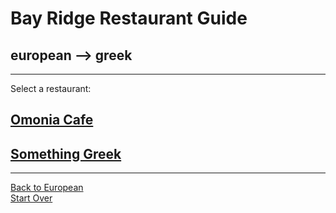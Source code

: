 # Bay Ridge Restaurant Guide
## european --> greek
---
Select a restaurant:
## [Omonia Cafe](https://omoniacafe.com/)
## [Something Greek](https://www.somethingreekonline.com/)
---
[Back to European](european.md)  
[Start Over](../home.md)